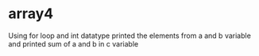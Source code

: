 # array4
Using for loop and int datatype printed the elements from a and b variable and printed sum of a and b in c variable
